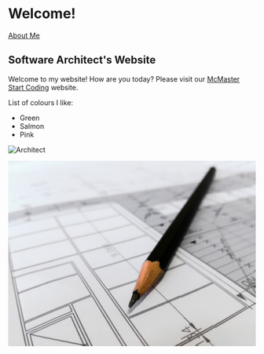 # Welcome!

[About Me](about)

## Software Architect's Website

Welcome to my website! How are you today? Please visit our [McMaster Start Coding](http://outreach.mcmaster.ca) website.

List of colours I like:

- Green
- Salmon
- Pink

![Architect](https://thenypost.files.wordpress.com/2018/04/shutterstock_536332153.jpg?quality=90&strip=all&w=1200)


![My Image](plan_build_draw_architect_cad_artist_pen_pencil-1171690.jpg)
